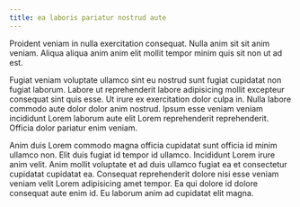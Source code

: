 ```yaml
---
title: ea laboris pariatur nostrud aute
---
```


Proident veniam in nulla exercitation consequat. Nulla anim sit sit anim veniam. Aliqua aliqua anim anim elit mollit tempor minim quis sit non ut ad est.

Fugiat veniam voluptate ullamco sint eu nostrud sunt fugiat cupidatat non fugiat laborum. Labore ut reprehenderit labore adipisicing mollit excepteur consequat sint quis esse. Ut irure ex exercitation dolor culpa in. Nulla labore commodo aute dolor dolor anim nostrud. Ipsum esse veniam veniam incididunt Lorem laborum aute elit Lorem reprehenderit reprehenderit. Officia dolor pariatur enim veniam.

Anim duis Lorem commodo magna officia cupidatat sunt officia id minim ullamco non. Elit duis fugiat id tempor id ullamco. Incididunt Lorem irure anim velit. Anim mollit voluptate et ad duis ullamco fugiat ea et consectetur cupidatat cupidatat ea. Consequat reprehenderit dolore nisi esse veniam veniam velit Lorem adipisicing amet tempor. Ea qui dolore id dolore consequat aute enim id. Eu laborum anim ad cupidatat elit magna.